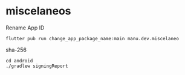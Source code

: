 # miscelaneos

Rename App ID

```
flutter pub run change_app_package_name:main manu.dev.miscelaneo
```

sha-256

```
cd android
./gradlew signingReport
```